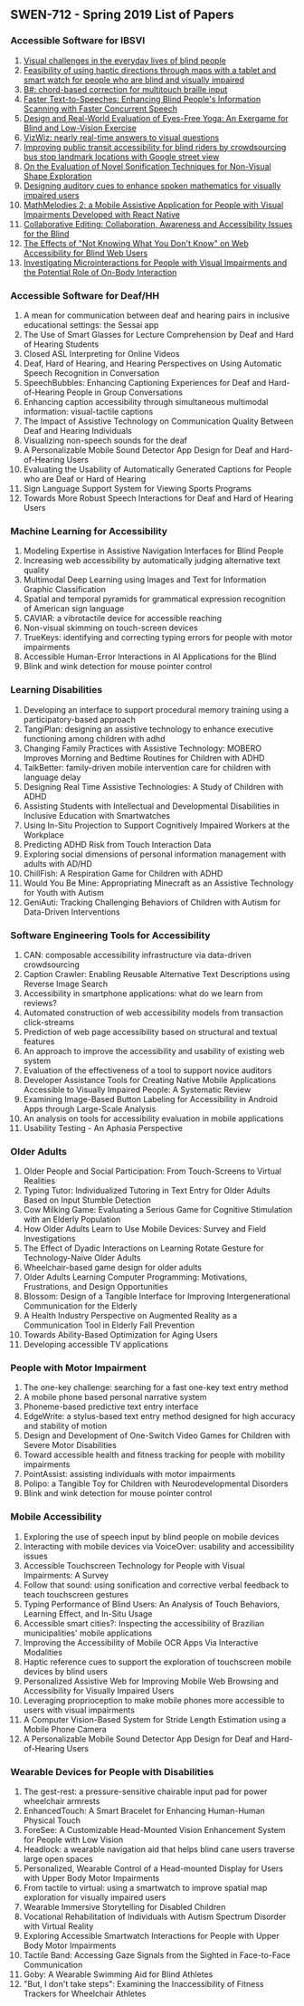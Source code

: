 ## SWEN-712 - Spring 2019 List of Papers



### Accessible Software for IBSVI

1. [Visual challenges in the everyday lives of blind people](https://dl.acm.org/citation.cfm?id=2481291)
2. [Feasibility of using haptic directions through maps with a tablet and smart watch for people who are blind and visually impaired](https://dl.acm.org/citation.cfm?id=2935367)
3. [B#: chord-based correction for multitouch braille input](https://dl.acm.org/citation.cfm?id=2557269)
4. [Faster Text-to-Speeches: Enhancing Blind People's Information Scanning with Faster Concurrent Speech](https://dl.acm.org/citation.cfm?id=2809840)
5. [Design and Real-World Evaluation of Eyes-Free Yoga: An Exergame for Blind and Low-Vision Exercise](https://dl.acm.org/citation.cfm?id=3022729)
6. [VizWiz: nearly real-time answers to visual questions](https://dl.acm.org/citation.cfm?id=1866080)
7. [Improving public transit accessibility for blind riders by crowdsourcing bus stop landmark locations with Google street view](https://dl.acm.org/citation.cfm?id=2513448)
8. [On the Evaluation of Novel Sonification Techniques for Non-Visual Shape Exploration](https://dl.acm.org/citation.cfm?id=3046789)
9. [Designing auditory cues to enhance spoken mathematics for visually impaired users](https://dl.acm.org/citation.cfm?id=1878819)
10. [MathMelodies 2: a Mobile Assistive Application for People with Visual Impairments Developed with React Native](https://dl.acm.org/citation.cfm?id=3241006)
11. [Collaborative Editing: Collaboration, Awareness and Accessibility Issues for the Blind](https://dl.acm.org/citation.cfm?id=2939613)
12. [The Effects of "Not Knowing What You Don't Know" on Web Accessibility for Blind Web Users](https://dl.acm.org/citation.cfm?id=3132533)
13. [Investigating Microinteractions for People with Visual Impairments and the Potential Role of On-Body Interaction](https://dl.acm.org/citation.cfm?id=3132536)

### Accessible Software for Deaf/HH
1. A mean for communication between deaf and hearing pairs in inclusive educational settings: the Sessai app
2. The Use of Smart Glasses for Lecture Comprehension by Deaf and Hard of Hearing Students
3. Closed ASL Interpreting for Online Videos
4. Deaf, Hard of Hearing, and Hearing Perspectives on Using Automatic Speech Recognition in Conversation
5. SpeechBubbles: Enhancing Captioning Experiences for Deaf and Hard-of-Hearing People in Group Conversations
6. Enhancing caption accessibility through simultaneous multimodal information: visual-tactile captions
7. The Impact of Assistive Technology on Communication Quality Between Deaf and Hearing Individuals
8. Visualizing non-speech sounds for the deaf
9. A Personalizable Mobile Sound Detector App Design for Deaf and Hard-of-Hearing Users
10. Evaluating the Usability of Automatically Generated Captions for People who are Deaf or Hard of Hearing
11. Sign Language Support System for Viewing Sports Programs
12. Towards More Robust Speech Interactions for Deaf and Hard of Hearing Users

### Machine Learning for Accessibility
1. Modeling Expertise in Assistive Navigation Interfaces for Blind People
2. Increasing web accessibility by automatically judging alternative text quality
3. Multimodal Deep Learning using Images and Text for Information Graphic Classification
4. Spatial and temporal pyramids for grammatical expression recognition of American sign language
5. CAVIAR: a vibrotactile device for accessible reaching
6. Non-visual skimming on touch-screen devices
7. TrueKeys: identifying and correcting typing errors for people with motor impairments
8. Accessible Human-Error Interactions in AI Applications for the Blind
9. Blink and wink detection for mouse pointer control

### Learning Disabilities
1. Developing an interface to support procedural memory training using a participatory-based approach
2. TangiPlan: designing an assistive technology to enhance executive functioning among children with adhd
3. Changing Family Practices with Assistive Technology: MOBERO Improves Morning and Bedtime Routines for Children with ADHD
4. TalkBetter: family-driven mobile intervention care for children with language delay
5. Designing Real Time Assistive Technologies: A Study of Children with ADHD
6. Assisting Students with Intellectual and Developmental Disabilities in Inclusive Education with Smartwatches
7. Using In-Situ Projection to Support Cognitively Impaired Workers at the Workplace
8. Predicting ADHD Risk from Touch Interaction Data
9. Exploring social dimensions of personal information management with adults with AD/HD
10. ChillFish: A Respiration Game for Children with ADHD
11. Would You Be Mine: Appropriating Minecraft as an Assistive Technology for Youth with Autism
12. GeniAuti: Tracking Challenging Behaviors of Children with Autism for Data-Driven Interventions

### Software Engineering Tools for Accessibility
1. CAN: composable accessibility infrastructure via data-driven crowdsourcing
2. Caption Crawler: Enabling Reusable Alternative Text Descriptions using Reverse Image Search
3. Accessibility in smartphone applications: what do we learn from reviews?
4. Automated construction of web accessibility models from transaction click-streams
5. Prediction of web page accessibility based on structural and textual features
6. An approach to improve the accessibility and usability of existing web system
7. Evaluation of the effectiveness of a tool to support novice auditors
8. Developer Assistance Tools for Creating Native Mobile Applications Accessible to Visually Impaired People: A Systematic Review
9. Examining Image-Based Button Labeling for Accessibility in Android Apps through Large-Scale Analysis
10. An analysis on tools for accessibility evaluation in mobile applications
11. Usability Testing - An Aphasia Perspective

### Older Adults
1. Older People and Social Participation: From Touch-Screens to Virtual Realities
2. Typing Tutor: Individualized Tutoring in Text Entry for Older Adults Based on Input Stumble Detection
3. Cow Milking Game: Evaluating a Serious Game for Cognitive Stimulation with an Elderly Population
4. How Older Adults Learn to Use Mobile Devices: Survey and Field Investigations
5. The Effect of Dyadic Interactions on Learning Rotate Gesture for Technology-Naïve Older Adults
6. Wheelchair-based game design for older adults
7. Older Adults Learning Computer Programming: Motivations, Frustrations, and Design Opportunities
8. Blossom: Design of a Tangible Interface for Improving Intergenerational Communication for the Elderly
9. A Health Industry Perspective on Augmented Reality as a Communication Tool in Elderly Fall Prevention
10. Towards Ability-Based Optimization for Aging Users
11. Developing accessible TV applications

### People with Motor Impairment
1. The one-key challenge: searching for a fast one-key text entry method
2. A mobile phone based personal narrative system
3. Phoneme-based predictive text entry interface
4. EdgeWrite: a stylus-based text entry method designed for high accuracy and stability of motion
5. Design and Development of One-Switch Video Games for Children with Severe Motor Disabilities
6. Toward accessible health and fitness tracking for people with mobility impairments
7. PointAssist: assisting individuals with motor impairments
8. Polipo: a Tangible Toy for Children with Neurodevelopmental Disorders
9. Blink and wink detection for mouse pointer control

### Mobile Accessibility
1. Exploring the use of speech input by blind people on mobile devices
2. Interacting with mobile devices via VoiceOver: usability and accessibility issues
3. Accessible Touchscreen Technology for People with Visual Impairments: A Survey
4. Follow that sound: using sonification and corrective verbal feedback to teach touchscreen gestures
5. Typing Performance of Blind Users: An Analysis of Touch Behaviors, Learning Effect, and In-Situ Usage
6. Accessible smart cities?: Inspecting the accessibility of Brazilian municipalities' mobile applications
7. Improving the Accessibility of Mobile OCR Apps Via Interactive Modalities
8. Haptic reference cues to support the exploration of touchscreen mobile devices by blind users
9. Personalized Assistive Web for Improving Mobile Web Browsing and Accessibility for Visually Impaired Users
10. Leveraging proprioception to make mobile phones more accessible to users with visual impairments
11. A Computer Vision-Based System for Stride Length Estimation using a Mobile Phone Camera
12. A Personalizable Mobile Sound Detector App Design for Deaf and Hard-of-Hearing Users


### Wearable Devices for People with Disabilities
1. The gest-rest: a pressure-sensitive chairable input pad for power wheelchair armrests
2. EnhancedTouch: A Smart Bracelet for Enhancing Human-Human Physical Touch
3. ForeSee: A Customizable Head-Mounted Vision Enhancement System for People with Low Vision
4. Headlock: a wearable navigation aid that helps blind cane users traverse large open spaces
5. Personalized, Wearable Control of a Head-mounted Display for Users with Upper Body Motor Impairments
6. From tactile to virtual: using a smartwatch to improve spatial map exploration for visually impaired users
7. Wearable Immersive Storytelling for Disabled Children
8. Vocational Rehabilitation of Individuals with Autism Spectrum Disorder with Virtual Reality
9. Exploring Accessible Smartwatch Interactions for People with Upper Body Motor Impairments
10. Tactile Band: Accessing Gaze Signals from the Sighted in Face-to-Face Communication
11. Goby: A Wearable Swimming Aid for Blind Athletes
12. "But, I don't take steps": Examining the Inaccessibility of Fitness Trackers for Wheelchair Athletes


